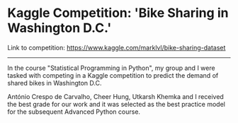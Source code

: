 # Kaggle Competition: 'Bike Sharing in Washington D.C.'

Link to competition: https://www.kaggle.com/marklvl/bike-sharing-dataset

------------------------------------------------------------------------------------------------------------------------------

In the course "Statistical Programming in Python", my group and I were tasked with competing in a Kaggle competition to predict the demand of shared bikes in Washington D.C.


António Crespo de Carvalho, Cheer Hung, Utkarsh Khemka and I received the best grade for our work and it was selected as the best practice model for the subsequent Advanced Python course.



